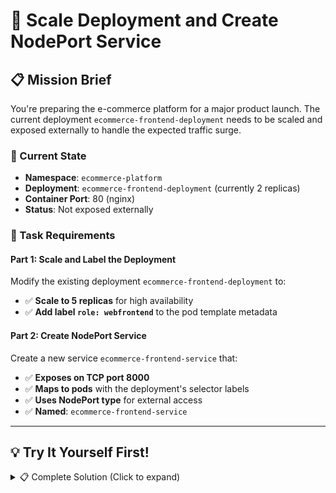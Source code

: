 # 🔧 Scale Deployment and Create NodePort Service

## 📋 Mission Brief

You're preparing the e-commerce platform for a major product launch. The current deployment `ecommerce-frontend-deployment` needs to be scaled and exposed externally to handle the expected traffic surge.

### 🎯 Current State
- **Namespace**: `ecommerce-platform`
- **Deployment**: `ecommerce-frontend-deployment` (currently 2 replicas)
- **Container Port**: 80 (nginx)
- **Status**: Not exposed externally

### 📝 Task Requirements

#### Part 1: Scale and Label the Deployment
Modify the existing deployment `ecommerce-frontend-deployment` to:
- ✅ **Scale to 5 replicas** for high availability
- ✅ **Add label `role: webfrontend`** to the pod template metadata

#### Part 2: Create NodePort Service
Create a new service `ecommerce-frontend-service` that:
- ✅ **Exposes on TCP port 8000**
- ✅ **Maps to pods** with the deployment's selector labels
- ✅ **Uses NodePort type** for external access
- ✅ **Named**: `ecommerce-frontend-service`

---

## 💡 Try It Yourself First!

<details><summary>📋 Complete Solution (Click to expand)</summary>

### Step 1: Scale the Deployment and Add Labels

Edit the existing deployment:

```bash
kubectl -n ecommerce-platform edit deployment ecommerce-frontend-deployment
```

**OR** use kubectl patch:

```bash
# Scale to 5 replicas
kubectl -n ecommerce-platform scale deployment ecommerce-frontend-deployment --replicas=5

# Add the role label to pod template
kubectl -n ecommerce-platform patch deployment ecommerce-frontend-deployment -p '{"spec":{"template":{"metadata":{"labels":{"role":"webfrontend"}}}}}'
```

**OR** apply the complete updated deployment:

```bash
cat <<EOF | kubectl apply -f -
apiVersion: apps/v1
kind: Deployment
metadata:
  name: ecommerce-frontend-deployment
  namespace: ecommerce-platform
  labels:
    app: ecommerce-frontend
    tier: frontend
    version: v2.1.0
spec:
  replicas: 5
  selector:
    matchLabels:
      app: ecommerce-frontend
  template:
    metadata:
      labels:
        app: ecommerce-frontend
        tier: frontend
        role: webfrontend
    spec:
      containers:
      - name: frontend
        image: nginx:1.21-alpine
        ports:
        - containerPort: 80
        resources:
          requests:
            memory: "64Mi"
            cpu: "50m"
          limits:
            memory: "128Mi"
            cpu: "100m"
        env:
        - name: ENVIRONMENT
          value: "production"
        - name: SERVICE_NAME
          value: "ecommerce-frontend"
EOF
```

### Step 2: Create the NodePort Service

```bash
cat <<EOF | kubectl apply -f -
apiVersion: v1
kind: Service
metadata:
  name: ecommerce-frontend-service
  namespace: ecommerce-platform
  labels:
    app: ecommerce-frontend
    tier: frontend
spec:
  type: NodePort
  ports:
  - port: 8000
    targetPort: 80
    protocol: TCP
  selector:
    app: ecommerce-frontend
EOF
```

### Step 3: Verify the Configuration

Check that everything is working:

```bash
# Verify deployment scaling
kubectl -n ecommerce-platform get deployment ecommerce-frontend-deployment

# Check all pods are running
kubectl -n ecommerce-platform get pods -l app=ecommerce-frontend --show-labels

# Verify service creation
kubectl -n ecommerce-platform get service ecommerce-frontend-service

# Check service endpoints
kubectl -n ecommerce-platform describe service ecommerce-frontend-service
```

### Step 4: Test External Access

Find the NodePort and test access:

```bash
# Get the NodePort
NODE_PORT=$(kubectl -n ecommerce-platform get service ecommerce-frontend-service -o jsonpath='{.spec.ports[0].nodePort}')
echo "Service accessible on NodePort: $NODE_PORT"

# Test access (if curl is available)
curl http://localhost:$NODE_PORT
```

---

### ✅ Success Criteria

After completion, you should have:

1. **Deployment scaled to 5 replicas**
2. **Pod template includes `role: webfrontend` label**
3. **Service named `ecommerce-frontend-service` created**
4. **Service type is NodePort**
5. **Service exposes port 8000 mapping to container port 80**
6. **Service selector matches deployment's pod labels**

</details>

